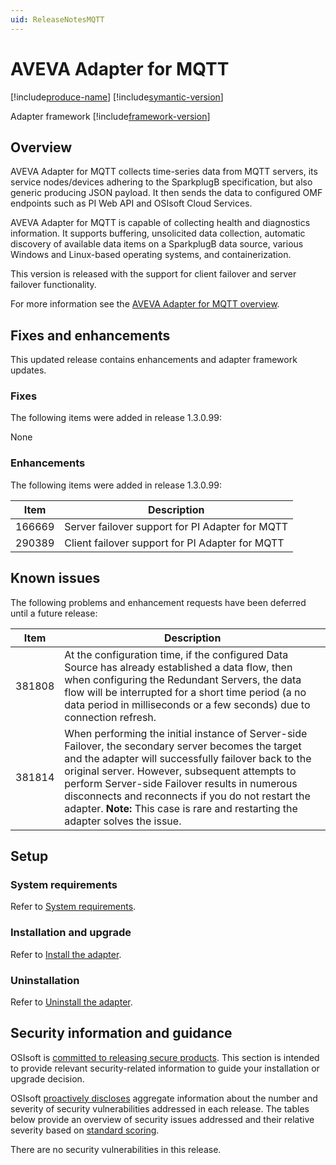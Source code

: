 ```yaml
---
uid: ReleaseNotesMQTT
---
```


# AVEVA Adapter for MQTT

[!include[produce-name](../main/shared-content/_includes/inline/product-name.md)] [!include[symantic-version](../main/shared-content/_includes/inline/symantic-version.md)]<br>

Adapter framework [!include[framework-version](../main/shared-content/_includes/inline/framework-version.md)] <br>

## Overview

AVEVA Adapter for MQTT collects time-series data from MQTT servers, its service nodes/devices adhering to the SparkplugB specification, but also generic producing JSON payload. It then sends the data to configured OMF endpoints such as PI Web API and OSIsoft Cloud Services.

AVEVA Adapter for MQTT is capable of collecting health and diagnostics information. It supports buffering, unsolicited data collection, automatic discovery of available data items on a SparkplugB data source, various Windows and Linux-based operating systems, and containerization.

This version is released with the support for client failover and server failover functionality.

For more information see the [AVEVA Adapter for MQTT overview](xref:index).

## Fixes and enhancements

This updated release contains enhancements and adapter framework updates.

### Fixes

The following items were added in release 1.3.0.99:

None

### Enhancements

The following items were added in release 1.3.0.99:

| Item              | Description               |
| ----------------- | ------------------------- |
| 166669 | Server failover support for PI Adapter for MQTT |
| 290389 | Client failover support for PI Adapter for MQTT |

## Known issues

The following problems and enhancement requests have been deferred until a future release: 

| Item              | Description               |
| ----------------- | ------------------------- |
| 381808 | At the configuration time, if the configured Data Source has already established a data flow, then when configuring the Redundant Servers, the data flow will be interrupted for a short time period (a no data period in milliseconds or a few seconds) due to connection refresh. |
| 381814 | When performing the initial instance of Server-side Failover, the secondary server becomes the target and the adapter will successfully failover back to the original server. However, subsequent attempts to perform Server-side Failover results in numerous disconnects and reconnects if you do not restart the adapter. **Note:** This case is rare and restarting the adapter solves the issue. |

## Setup

### System requirements

Refer to [System requirements](xref:SystemRequirements).

### Installation and upgrade

Refer to [Install the adapter](xref:InstallTheAdapter).

### Uninstallation

Refer to [Uninstall the adapter](xref:UninstallTheAdapter).

## Security information and guidance

OSIsoft is [committed to releasing secure products](https://docs.osisoft.com/bundle/security-commitment-and-disclosure-standards/page/securitycommitmentanddisclosurestandards.html). This section is intended to provide relevant security-related information to guide your installation or upgrade decision.  

OSIsoft [proactively discloses](https://docs.osisoft.com/bundle/security-commitment-and-disclosure-standards/page/securitycommitmentanddisclosurestandards.html#vulnerability-communication) aggregate information about the number and severity of security vulnerabilities addressed in each release. The tables below provide an overview of security issues addressed and their relative severity based on [standard scoring](https://docs.osisoft.com/bundle/security-commitment-and-disclosure-standards/page/securitycommitmentanddisclosurestandards.html#vulnerability-scoring). 

There are no security vulnerabilities in this release. 

